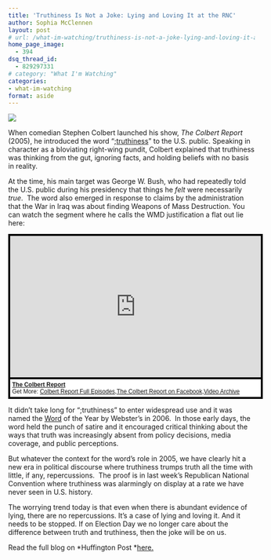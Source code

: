 ```yaml
---
title: 'Truthiness Is Not a Joke: Lying and Loving It at the RNC'
author: Sophia McClennen
layout: post
# url: /what-im-watching/truthiness-is-not-a-joke-lying-and-loving-it-at-the-rnc/
home_page_image:
  - 394
dsq_thread_id:
  - 829297331
# category: "What I'm Watching"
categories: 
- what-im-watching 
format: aside
---
```


![](/uploads/colbert-ryan2.png)

When comedian Stephen Colbert launched his show, *The Colbert Report* (2005), he introduced the word “;<a href="https://www.colbertnation.com/the-colbert-report-videos/24039/october-17-2005/the-word---truthiness" target="_hplink">truthiness</a>” to the U.S. public. Speaking in character as a bloviating right-wing pundit, Colbert explained that truthiness was thinking from the gut, ignoring facts, and holding beliefs with no basis in reality.

At the time, his main target was George W. Bush, who had repeatedly told the U.S. public during his presidency that things he *felt* were necessarily *true*.  The word also emerged in response to claims by the administration that the War in Iraq was about finding Weapons of Mass Destruction. You can watch the segment where he calls the WMD justification a flat out lie here:

<div style="background-color:#000000;width:520px;"><div style="padding:4px;"><iframe src="https://media.mtvnservices.com/embed/mgid:arc:video:comedycentral.com:03c2d598-ed01-11e0-aca6-0026b9414f30" width="512" height="288" frameborder="0"></iframe><p style="text-align:left;background-color:#FFFFFF;padding:4px;margin-top:4px;margin-bottom:0px;font-family:Arial, Helvetica, sans-serif;font-size:12px;"><b><a href="https://thecolbertreport.cc.com/">The Colbert Report</a></b><br/>Get More: <a href="https://thecolbertreport.cc.com/full-episodes">Colbert Report Full Episodes</a>,<a href="https://www.facebook.com/thecolbertreport">The Colbert Report on Facebook</a>,<a href="https://thecolbertreport.cc.com/videos">Video Archive</a></p></div></div>

It didn’t take long for “;truthiness” to enter widespread use and it was named the [Word][1] of the Year by Webster’s in 2006.  In those early days, the word held the punch of satire and it encouraged critical thinking about the ways that truth was increasingly absent from policy decisions, media coverage, and public perceptions.

But whatever the context for the word’s role in 2005, we have clearly hit a new era in political discourse where truthiness trumps truth all the time with little, if any, repercussions.  The proof is in last week’s Republican National Convention where truthiness was alarmingly on display at a rate we have never seen in U.S. history.

The worrying trend today is that even when there is abundant evidence of lying, there are no repercussions. It’s a case of lying and loving it. And it needs to be stopped. If on Election Day we no longer care about the difference between truth and truthiness, then the joke will be on us.

Read the full blog on *Huffington Post *[here.][2]

 [1]: <a href="https://www.merriam-webster.com/info/06words.htm" target="_hplink">
 [2]: https://www.huffingtonpost.com/sophia-a-mcclennen/truthiness-is-not-a-joke_b_1849256.html?utm_hp_ref=politics
